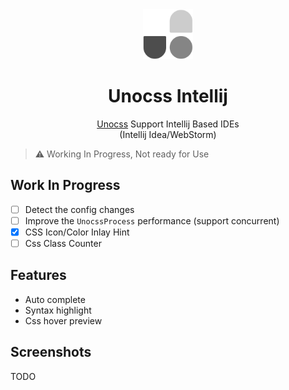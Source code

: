 <div align="center">
    <img src="docs/logo.svg" style="width: 5rem; height: 5rem"/>
    <h1>Unocss Intellij</h1>
    <a href="https://github.com/unocss/unocss">Unocss</a> Support Intellij Based IDEs
    <div>(Intellij Idea/WebStorm)</div>
</div>

> ⚠ Working In Progress, Not ready for Use

## Work In Progress

- [ ] Detect the config changes
- [ ] Improve the `UnocssProcess` performance (support concurrent)
- [x] CSS Icon/Color Inlay Hint
- [ ] Css Class Counter

## Features

- Auto complete
- Syntax highlight
- Css hover preview

## Screenshots

TODO
